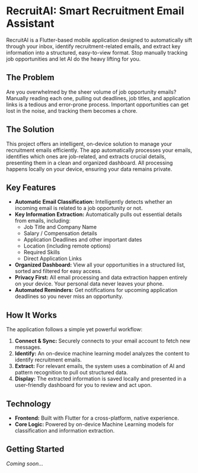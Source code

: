 # RecruitAI: Smart Recruitment Email Assistant

RecruitAI is a Flutter-based mobile application designed to automatically sift through your inbox, identify recruitment-related emails, and extract key information into a structured, easy-to-view format. Stop manually tracking job opportunities and let AI do the heavy lifting for you.

## The Problem

Are you overwhelmed by the sheer volume of job opportunity emails? Manually reading each one, pulling out deadlines, job titles, and application links is a tedious and error-prone process. Important opportunities can get lost in the noise, and tracking them becomes a chore.

## The Solution

This project offers an intelligent, on-device solution to manage your recruitment emails efficiently. The app automatically processes your emails, identifies which ones are job-related, and extracts crucial details, presenting them in a clean and organized dashboard. All processing happens locally on your device, ensuring your data remains private.

## Key Features

- **Automatic Email Classification:** Intelligently detects whether an incoming email is related to a job opportunity or not.
- **Key Information Extraction:** Automatically pulls out essential details from emails, including:
    - Job Title and Company Name
    - Salary / Compensation details
    - Application Deadlines and other important dates
    - Location (including remote options)
    - Required Skills
    - Direct Application Links
- **Organized Dashboard:** View all your opportunities in a structured list, sorted and filtered for easy access.
- **Privacy First:** All email processing and data extraction happen entirely on your device. Your personal data never leaves your phone.
- **Automated Reminders:** Get notifications for upcoming application deadlines so you never miss an opportunity.

## How It Works

The application follows a simple yet powerful workflow:

1. **Connect & Sync:** Securely connects to your email account to fetch new messages.
2. **Identify:** An on-device machine learning model analyzes the content to identify recruitment emails.
3. **Extract:** For relevant emails, the system uses a combination of AI and pattern recognition to pull out structured data.
4. **Display:** The extracted information is saved locally and presented in a user-friendly dashboard for you to review and act upon.

## Technology

- **Frontend:** Built with Flutter for a cross-platform, native experience.
- **Core Logic:** Powered by on-device Machine Learning models for classification and information extraction.

## Getting Started

*Coming soon...*